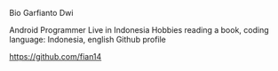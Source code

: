 Bio
Garfianto Dwi 

Android Programmer
Live in Indonesia
Hobbies reading a book, coding
language: Indonesia, english
Github profile

https://github.com/fian14
